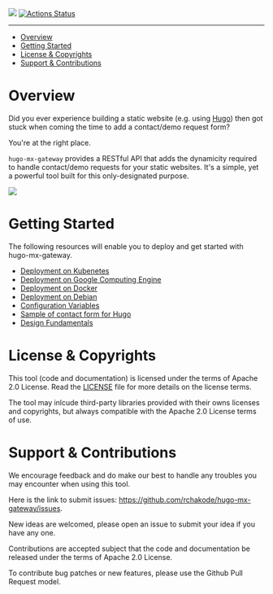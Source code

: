 ![](https://img.shields.io/github/license/rchakode/hugo-mx-gateway.svg?label=License)
[![Actions Status](https://github.com/rchakode/hugo-mx-gateway/workflows/Build/badge.svg)](https://github.com/rchakode/hugo-mx-gateway/actions)


---

- [Overview](#overview)
- [Getting Started](#getting-started)
- [License & Copyrights](#license--copyrights)
- [Support & Contributions](#support--contributions)

# Overview
Did you ever experience building a static website (e.g. using [Hugo](https://gohugo.io/)) then got stuck when coming the time to add a contact/demo request form?

You're at the right place.

`hugo-mx-gateway` provides a RESTful API that adds the dynamicity required to handle contact/demo requests for your static websites. It's a simple, yet a powerful tool built for this only-designated purpose.

![](hugo-mx-gateway-architecture-overview.png)

# Getting Started
The following resources will enable you to deploy and get started with hugo-mx-gateway.

* [Deployment on Kubenetes](./docs/deployment-on-kubernetes.md)
* [Deployment on Google Computing Engine](./docs/deployment-on-kubernetes.md)
* [Deployment on Docker](./docs/deployment-on-kubernetes.md)
* [Deployment on Debian](./docs/deployment-on-debian.md)
* [Configuration Variables](./docs/configuration-variables.md)
* [Sample of contact form for Hugo](./docs/sample-contact-form-for-hugo.md)
* [Design Fundamentals](./docs/design-fundamentals.md)

# License & Copyrights
This tool (code and documentation) is licensed under the terms of Apache 2.0 License. Read the [LICENSE](LICENSE) file for more details on the license terms.

The tool may inlcude third-party libraries provided with their owns licenses and copyrights, but always compatible with the Apache 2.0 License terms of use.

# Support & Contributions
We encourage feedback and do make our best to handle any troubles you may encounter when using this tool.

Here is the link to submit issues: https://github.com/rchakode/hugo-mx-gateway/issues.

New ideas are welcomed, please open an issue to submit your idea if you have any one.

Contributions are accepted subject that the code and documentation be released under the terms of Apache 2.0 License.

To contribute bug patches or new features, please use the Github Pull Request model.
